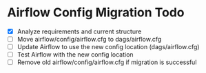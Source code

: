 # Airflow Config Migration Todo

- [x] Analyze requirements and current structure
- [ ] Move airflow/config/airflow.cfg to dags/airflow.cfg
- [ ] Update Airflow to use the new config location (dags/airflow.cfg)
- [ ] Test Airflow with the new config location
- [ ] Remove old airflow/config/airflow.cfg if migration is successful

